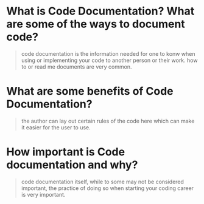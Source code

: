 # What is Code Documentation? What are some of the ways to document code?
> code documentation is the information needed for one to konw when using or implementing your code to another person or their work. how to or read me documents are very common. 
# What are some benefits of Code Documentation?
> the author can lay out certain rules of the code here which can make it easier for the user to use.
# How important is Code documentation and why?
> code documentation itself, while to some may not be considered important, the practice of doing so when starting your coding career is very important.